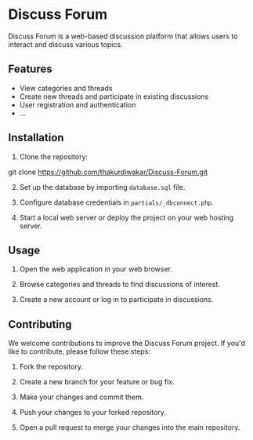 # Discuss Forum

Discuss Forum is a web-based discussion platform that allows users to interact and discuss various topics.

## Features

- View categories and threads
- Create new threads and participate in existing discussions
- User registration and authentication
- ...

## Installation

1. Clone the repository:

git clone https://github.com/thakurdiwakar/Discuss-Forum.git


2. Set up the database by importing `database.sql` file.

3. Configure database credentials in `partials/_dbconnect.php`.

4. Start a local web server or deploy the project on your web hosting server.

## Usage

1. Open the web application in your web browser.

2. Browse categories and threads to find discussions of interest.

3. Create a new account or log in to participate in discussions.



## Contributing

We welcome contributions to improve the Discuss Forum project. If you'd like to contribute, please follow these steps:

1. Fork the repository.

2. Create a new branch for your feature or bug fix.

3. Make your changes and commit them.

4. Push your changes to your forked repository.

5. Open a pull request to merge your changes into the main repository.



